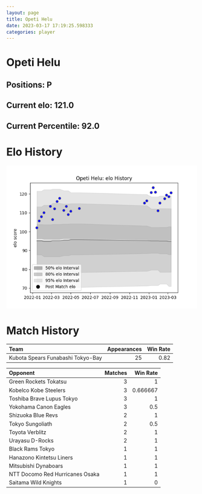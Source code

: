 ```yaml
---  
layout: page  
title: Opeti Helu  
date: 2023-03-17 17:19:25.598333  
categories: player  
---
```

# Opeti Helu

## Positions: P

## Current elo: 121.0

## Current Percentile: 92.0

# Elo History


![elo history](history_OpetiHelu.png)
# Match History


| Team                              |   Appearances |   Win Rate |
|:----------------------------------|--------------:|-----------:|
| Kubota Spears Funabashi Tokyo-Bay |            25 |       0.82 |

| Opponent                        |   Matches |   Win Rate |
|:--------------------------------|----------:|-----------:|
| Green Rockets Tokatsu           |         3 |   1        |
| Kobelco Kobe Steelers           |         3 |   0.666667 |
| Toshiba Brave Lupus Tokyo       |         3 |   1        |
| Yokohama Canon Eagles           |         3 |   0.5      |
| Shizuoka Blue Revs              |         2 |   1        |
| Tokyo Sungoliath                |         2 |   0.5      |
| Toyota Verblitz                 |         2 |   1        |
| Urayasu D-Rocks                 |         2 |   1        |
| Black Rams Tokyo                |         1 |   1        |
| Hanazono Kintetsu Liners        |         1 |   1        |
| Mitsubishi Dynaboars            |         1 |   1        |
| NTT Docomo Red Hurricanes Osaka |         1 |   1        |
| Saitama Wild Knights            |         1 |   0        |
